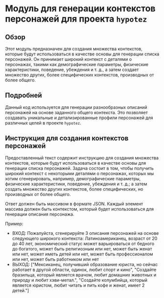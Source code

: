 # Модуль для генерации контекстов персонажей для проекта `hypotez`

## Обзор

Этот модуль предназначен для создания множества контекстов, которые будут использоваться в качестве основы для генерации списка персонажей. Он принимает широкий контекст с деталями о персонажах, такими как демографические параметры, физические характеристики, поведение, убеждения и т. д., а затем создает множество других, более специфических контекстов, производных от более общего.

## Подробней

Данный код используется для генерации разнообразных описаний персонажей на основе заданного общего контекста. Это позволяет создавать уникальные и детализированные профили персонажей для различных целей в проекте `hypotez`.

## Инструкция для создания контекстов персонажей

Предоставленный текст содержит инструкцию для создания множества контекстов, которые будут использоваться в качестве основы для генерации списка персонажей. Задача состоит в том, чтобы получить широкий контекст с некоторыми деталями о персонажах, которых мы хотим сгенерировать, например, демографические параметры, физические характеристики, поведение, убеждения и т. д.; а затем создать множество других контекстов, более специфических, но производных от более общего.

Ответ должен быть массивом в формате JSON. Каждый элемент массива должен быть контекстом, который будет использоваться для генерации описания персонажа.

Пример:
  - ВХОД:
    Пожалуйста, сгенерируйте 3 описания персонажей на основе следующего широкого контекста: Латиноамериканец, возраст от 20 до 40 лет, экономический статус может варьироваться от бедного до богатого, может быть религиозным или нет, может быть женат или нет, может иметь детей или нет, может быть профессионалом или нет, может быть работником или нет
  - ВЫХОД:
    ["Мексиканец, получивший образование юриста, но сейчас работает в другой области, одинок, любит спорт и кино", "Создайте бразильца, который является врачом, любит домашних животных и природу и любит хэви-метал.", "Создайте колумбийца, который является юристом, любит читать и пить кофе и женат, имеет 2 детей."]